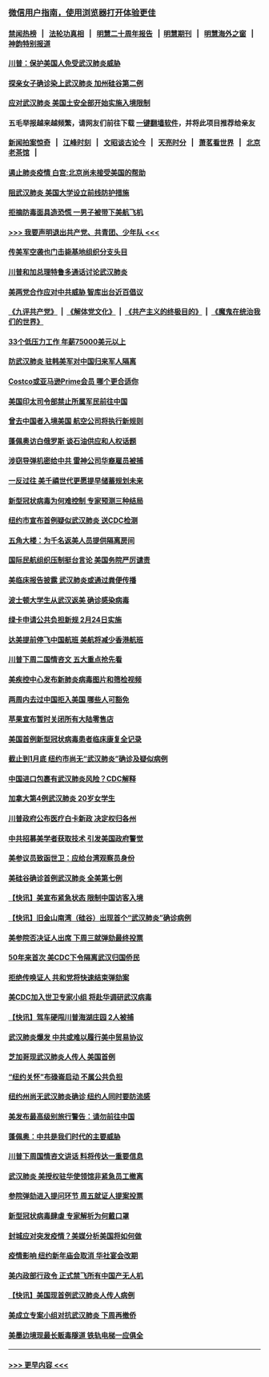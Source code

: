 ### [微信用户指南，使用浏览器打开体验更佳](https://github.com/gfw-breaker/banned-news1/blob/master/indexes/wechat-guide.md?t=0)
#### [禁闻热榜](热点新闻.md?t=0)  &nbsp;&nbsp;|&nbsp;&nbsp; [法轮功真相](https://github.com/gfw-breaker/truth/blob/master/README.md?t=0) &nbsp;&nbsp;|&nbsp;&nbsp; [明慧二十周年报告](https://github.com/gfw-breaker/mh-reports/blob/master/README.md?t=0) &nbsp;&nbsp;|&nbsp;&nbsp;[明慧期刊](https://github.com/gfw-breaker/mh-qikan) &nbsp;&nbsp;|&nbsp;&nbsp; [明慧海外之窗](https://github.com/gfw-breaker/mh-news/blob/master/README.md?t=0) &nbsp;&nbsp;|&nbsp;&nbsp; [神韵特别报道](https://github.com/gfw-breaker/mh-news/blob/master/shenyun.md?t=0)
#### [川普：保护美国人免受武汉肺炎威胁](../pages/nsc412/n11839718.md?t=02031001) 
#### [探亲女子确诊染上武汉肺炎 加州硅谷第二例](../pages/nsc412/n11839784.md?t=02031001) 
#### [应对武汉肺炎 美国土安全部开始实施入境限制](../pages/nsc412/n11839729.md?t=02031001) 
#### 五毛举报越来越频繁，请网友们前往下载 [一键翻墙软件](https://github.com/gfw-breaker/ssr-accounts)，并将此项目推荐给亲友
#### [新闻拍案惊奇](https://github.com/gfw-breaker/banned-news1/blob/master/pages/link4.md) &nbsp;&nbsp;|&nbsp;&nbsp; [江峰时刻](https://github.com/gfw-breaker/banned-news1/blob/master/pages/link4.md) &nbsp;&nbsp;|&nbsp;&nbsp; [文昭谈古论今](https://github.com/gfw-breaker/banned-news1/blob/master/pages/link4.md) &nbsp;&nbsp;|&nbsp;&nbsp; [天亮时分](https://github.com/gfw-breaker/banned-news1/blob/master/pages/link4.md) &nbsp;&nbsp;|&nbsp;&nbsp; [萧茗看世界](https://github.com/gfw-breaker/banned-news1/blob/master/pages/link4.md) &nbsp;&nbsp;|&nbsp;&nbsp; [北京老茶馆](https://github.com/gfw-breaker/banned-news1/blob/master/pages/link4.md) &nbsp;&nbsp;|&nbsp;&nbsp; 
#### [遏止肺炎疫情 白宫:北京尚未接受美国的帮助](../pages/nsc412/n11839660.md?t=02031001) 
#### [阻武汉肺炎 美国大学设立前线防护措施](../pages/nsc412/n11839479.md?t=02031001) 
#### [拒摘防毒面具造恐慌 一男子被带下美航飞机](../pages/nsc412/n11839455.md?t=02031001) 
#### [>>> 我要声明退出共产党、共青团、少年队 <<<](https://github.com/begood0513/goodnews/blob/master/quit/letter.md) 
#### [传美军空袭也门击毙基地组织分支头目](../pages/nsc412/n11839210.md?t=02031001) 
#### [川普和加总理特鲁多通话讨论武汉肺炎](../pages/nsc412/n11839128.md?t=02031001) 
#### [美两党合作应对中共威胁 智库出台近百倡议](../pages/nsc412/n11838437.md?t=02031001) 
#### [《九评共产党》](https://github.com/begood0513/9ping.md/blob/master/README.md) &nbsp;|&nbsp; [《解体党文化》](../../../../jtdwh.md/blob/master/README.md)  &nbsp;|&nbsp; [《共产主义的终极目的》](../../../../gczydzjmd.md/blob/master/README.md) &nbsp;|&nbsp; [《魔鬼在统治我们的世界》](../../../../mgztzwmdsj.md/blob/master/README.md) 
#### [33个低压力工作 年薪75000美元以上](../pages/nsc412/n11834441.md?t=02031001) 
#### [防武汉肺炎 驻韩美军对中国归来军人隔离](../pages/nsc412/n11838970.md?t=02031001) 
#### [Costco或亚马逊Prime会员 哪个更合适你](../pages/nsc412/n11834459.md?t=02031001) 
#### [美国印太司令部禁止所属军民前往中国](../pages/nsc412/n11838418.md?t=02031001) 
#### [曾去中国者入境美国 航空公司将执行新规则](../pages/nsc412/n11838375.md?t=02031001) 
#### [蓬佩奥访白俄罗斯 谈石油供应和人权话题](../pages/nsc412/n11838242.md?t=02031001) 
#### [涉窃导弹机密给中共 雷神公司华裔雇员被捕](../pages/nsc412/n11838129.md?t=02031001) 
#### [一反过往 美千禧世代更愿提早储蓄规划未来](../pages/nsc412/n11837601.md?t=02031001) 
#### [新型冠状病毒为何难控制 专家预测三种结局](../pages/nsc412/n11838002.md?t=02031001) 
#### [纽约市宣布首例疑似武汉肺炎 送CDC检测](../pages/nsc412/n11837852.md?t=02031001) 
#### [五角大楼：为千名返美人员提供隔离房间](../pages/nsc412/n11837831.md?t=02031001) 
#### [国际民航组织压制挺台言论 美国务院严厉谴责](../pages/nsc412/n11837791.md?t=02031001) 
#### [美临床报告披露 武汉肺炎或通过粪便传播](../pages/nsc412/n11837626.md?t=02031001) 
#### [波士顿大学生从武汉返美 确诊感染病毒](../pages/nsc412/n11837580.md?t=02031001) 
#### [绿卡申请公共负担新规 2月24日实施](../pages/nsc412/n11836634.md?t=02031001) 
#### [达美提前停飞中国航班 美航将减少香港航班](../pages/nsc412/n11837649.md?t=02031001) 
#### [川普下周二国情咨文 五大重点抢先看](../pages/nsc412/n11837512.md?t=02031001) 
#### [美疾控中心发布新肺炎病毒图片和筛检视频](../pages/nsc412/n11837491.md?t=02031001) 
#### [两周内去过中国拒入美国 哪些人可豁免](../pages/nsc412/n11837400.md?t=02031001) 
#### [苹果宣布暂时关闭所有大陆零售店](../pages/nsc412/n11837097.md?t=02031001) 
#### [美国首例新型冠状病毒患者临床康复全记录](../pages/nsc412/n11836513.md?t=02031001) 
#### [截止到1月底  纽约市尚无“武汉肺炎”确诊及疑似病例](../pages/nsc412/n11836657.md?t=02031001) 
#### [中国进口包裹有武汉肺炎风险？CDC解释](../pages/nsc412/n11836321.md?t=02031001) 
#### [加拿大第4例武汉肺炎 20岁女学生](../pages/nsc412/n11836537.md?t=02031001) 
#### [川普政府公布医疗白卡新政 决定权归各州](../pages/nsc412/n11836336.md?t=02031001) 
#### [中共招募美学者获取技术 引发美国政府警觉](../pages/nsc412/n11836277.md?t=02031001) 
#### [美参议员致函世卫：应给台湾观察员身份](../pages/nsc412/n11836183.md?t=02031001) 
#### [美硅谷确诊首例武汉肺炎 全美第七例](../pages/nsc412/n11836093.md?t=02031001) 
#### [【快讯】美宣布紧急状态 限制中国访客入境](../pages/nsc412/n11836030.md?t=02031001) 
#### [【快讯】旧金山南湾（硅谷）出现首个“武汉肺炎”确诊病例](../pages/nsc412/n11836084.md?t=02031001) 
#### [美参院否决证人出席 下周三就弹劾最终投票](../pages/nsc412/n11835900.md?t=02031001) 
#### [50年来首次 美CDC下令隔离武汉归国侨民](../pages/nsc412/n11835854.md?t=02031001) 
#### [拒绝传唤证人 共和党将快速结束弹劾案](../pages/nsc412/n11835573.md?t=02031001) 
#### [美CDC加入世卫专家小组 将赴华调研武汉病毒](../pages/nsc412/n11835584.md?t=02031001) 
#### [【快讯】驾车硬闯川普海湖庄园 2人被捕](../pages/nsc412/n11835785.md?t=02031001) 
#### [武汉肺炎爆发 中共或难以履行美中贸易协议](../pages/nsc412/n11834752.md?t=02031001) 
#### [芝加哥现武汉肺炎人传人 美国首例](../pages/nsc412/n11834730.md?t=02031001) 
#### [“纽约关怀”布碌崙启动  不属公共负担](../pages/nsc412/n11834269.md?t=02031001) 
#### [纽约州尚无武汉肺炎确诊  纽约人同时要防流感](../pages/nsc412/n11834247.md?t=02031001) 
#### [美发布最高级别旅行警告：请勿前往中国](../pages/nsc412/n11834038.md?t=02031001) 
#### [蓬佩奥：中共是我们时代的主要威胁](../pages/nsc412/n11833434.md?t=02031001) 
#### [川普下周国情咨文讲话 料将传达一重要信息](../pages/nsc412/n11833714.md?t=02031001) 
#### [武汉肺炎 美授权驻华使领馆非紧急员工撤离](../pages/nsc412/n11833604.md?t=02031001) 
#### [参院弹劾进入提问环节 周五就证人提案投票](../pages/nsc412/n11833522.md?t=02031001) 
#### [新型冠状病毒肆虐 专家解析为何戴口罩](../pages/nsc412/n11833332.md?t=02031001) 
#### [封城应对突发疫情？美媒分析美国将如何做](../pages/nsc412/n11831560.md?t=02031001) 
#### [疫情影响 纽约新年庙会取消 华社宴会改期](../pages/nsc412/n11831457.md?t=02031001) 
#### [美内政部行政令 正式禁飞所有中国产无人机](../pages/nsc412/n11833169.md?t=02031001) 
#### [【快讯】美国现首例武汉肺炎人传人病例](../pages/nsc412/n11833284.md?t=02031001) 
#### [美成立专案小组对抗武汉肺炎 下周再撤侨](../pages/nsc412/n11832839.md?t=02031001) 
#### [美墨边境现最长贩毒隧道 铁轨电梯一应俱全](../pages/nsc412/n11832928.md?t=02031001) 

----
#### [ >>> 更早内容 <<< ](../indexes/nsc412-earlier.md)
